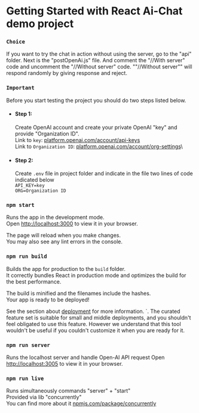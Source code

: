 # Getting Started with React Ai-Chat demo project

### `Choice`

If you want to try the chat in action without using the server, go to the "api" folder. Next is the "postOpenAi.js" file. And comment the "//With server" code and uncomment the "//Without server" code. ""//Without server"" will respond randomly by giving response and reject.

### `Important`

Before you start testing the project you should do two steps listed below.

- #### Step 1:

  Create OpenAI account and create your private OpenAI "key" and provide "Organization ID".\
  Link to `key`: [platform.openai.com/account/api-keys](https://platform.openai.com/account/api-keys) \
  Link to `Organization ID`: [platform.openai.com/account/org-settings](https://platform.openai.com/account/api-keys)\

- #### Step 2:
  Create `.env` file in project folder and indicate in the file two lines of code indicated below\
  `API_KEY=key`\
  `ORG=Organization ID`

### `npm start`

Runs the app in the development mode.\
Open [http://localhost:3000](http://localhost:3000) to view it in your browser.

The page will reload when you make changes.\
You may also see any lint errors in the console.

### `npm run build`

Builds the app for production to the `build` folder.\
It correctly bundles React in production mode and optimizes the build for the best performance.

The build is minified and the filenames include the hashes.\
Your app is ready to be deployed!

See the section about [deployment](https://facebook.github.io/create-react-app/docs/deployment) for more information.
`. The curated feature set is suitable for small and middle deployments, and you shouldn't feel obligated to use this feature. However we understand that this tool wouldn't be useful if you couldn't customize it when you are ready for it.

### `npm run server`

Runs the localhost server and handle Open-AI API request
Open [http://localhost:3005](http://localhost:3005) to view it in your browser.

### `npm run live`

Runs simultaneously commands "server" + "start" \
Provided via lib "concurrently" \
You can find more about it [npmjs.com/package/concurrently](https://www.npmjs.com/package/concurrently)
